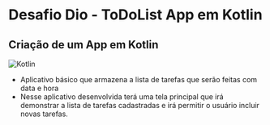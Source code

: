 # __Desafio Dio - ToDoList App em Kotlin__

## Criação de um App em Kotlin

![Kotlin](https://img.shields.io/badge/Kotlin-0095D5?&style=for-the-badge&logo=kotlin&logoColor=white)

- Aplicativo básico que armazena a lista de tarefas que serão feitas com data e hora
- Nesse aplicativo desenvolvida terá uma tela principal que irá demonstrar a lista de tarefas cadastradas e irá permitir o usuário incluir novas tarefas.
